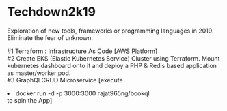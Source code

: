 # Techdown2k19
Exploration of new tools, frameworks or programming languages in 2019. Eliminate the fear of unknown.

#1 Terraform : Infrastructure As Code [AWS Platform]
<br>
#2 Create EKS (Elastic Kubernetes Service) Cluster using Terraform. Mount kubernetes dashboard onto it and deploy a PHP &        Redis based application as master/worker pod.
<br>
#3 GraphQl CRUD Microservice [execute <li>docker run -d -p 3000:3000 rajat965ng/bookql</li> to spin the App]
<br>
